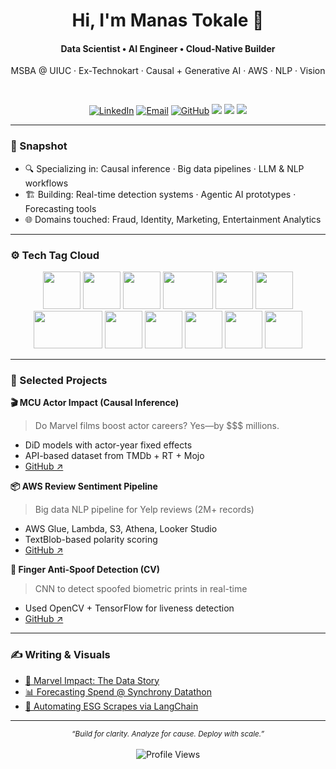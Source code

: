 <div align="center">
  <h1>Hi, I'm Manas Tokale 👋</h1>
  <h4>Data Scientist • AI Engineer • Cloud-Native Builder</h4>
  <p>MSBA @ UIUC · Ex-Technokart · Causal + Generative AI · AWS · NLP · Vision</p>
  
  <br>

  [![LinkedIn](https://img.shields.io/badge/LinkedIn-0077B5?style=for-the-badge&logo=linkedin&logoColor=white)](https://linkedin.com/in/manastokale)
  [![Email](https://img.shields.io/badge/Email-D14836?style=for-the-badge&logo=gmail&logoColor=white)](mailto:tokale2@illinois.edu)
  [![GitHub](https://img.shields.io/badge/GitHub-181717?style=for-the-badge&logo=github&logoColor=white)](https://github.com/ManasTokale)
<a href="https://duckdb.org" title="DuckDB"><img src="https://img.shields.io/badge/-DuckDB-3A3A3A?style=flat-square&logo=duckduckgo&logoColor=white"/></a>
<a href="https://opencv.org" title="OpenCV"><img src="https://img.shields.io/badge/-OpenCV-5C3EE8?style=flat-square&logo=opencv&logoColor=white"/></a>
<a href="https://www.langchain.com" title="LangChain"><img src="https://img.shields.io/badge/-LangChain-000000?style=flat-square&logoColor=white"/></a>

</div>

---

### 🧠 Snapshot
- 🔍 Specializing in: Causal inference · Big data pipelines · LLM & NLP workflows
- 🏗️ Building: Real-time detection systems · Agentic AI prototypes · Forecasting tools
- 🌐 Domains touched: Fraud, Identity, Marketing, Entertainment Analytics

---

### ⚙️ Tech Tag Cloud
<div align="center">

<a href="https://www.python.org" title="Python"><img src="https://cdn.jsdelivr.net/gh/devicons/devicon/icons/python/python-original.svg" width="60" height="60"/></a>
<a href="https://pytorch.org" title="PyTorch"><img src="https://cdn.jsdelivr.net/gh/devicons/devicon/icons/pytorch/pytorch-original.svg" width="60" height="60"/></a>
<a href="https://www.tensorflow.org/" title="TensorFlow"><img src="https://cdn.jsdelivr.net/gh/devicons/devicon/icons/tensorflow/tensorflow-original.svg" width="60" height="60"/></a>
<a href="https://scikit-learn.org" title="Scikit-learn"><img src="https://scikit-learn.org/stable/_static/scikit-learn-logo-small.png" width="80" height="60"/></a>
<a href="https://fastapi.tiangolo.com/" title="FastAPI"><img src="https://cdn.jsdelivr.net/gh/devicons/devicon/icons/fastapi/fastapi-original.svg" width="60" height="60"/></a>
<a href="https://www.docker.com/" title="Docker"><img src="https://cdn.jsdelivr.net/gh/devicons/devicon/icons/docker/docker-original.svg" width="60" height="60"/></a>
<a href="https://aws.amazon.com/" title="AWS"><img src="https://d0.awsstatic.com/logos/powered-by-aws-white.png" width="110" height="60"/></a>
<a href="https://cloud.google.com/" title="GCP"><img src="https://cdn.jsdelivr.net/gh/devicons/devicon/icons/googlecloud/googlecloud-original.svg" width="60" height="60"/></a>
<a href="https://opencv.org/" title="OpenCV"><img src="https://cdn.jsdelivr.net/gh/devicons/devicon/icons/opencv/opencv-original.svg" width="60" height="60"/></a>
<a href="https://jupyter.org/" title="Jupyter"><img src="https://cdn.jsdelivr.net/gh/devicons/devicon/icons/jupyter/jupyter-original.svg" width="60" height="60"/></a>
<a href="https://github.com/langchain-ai/langchain" title="LangChain"><img src="https://avatars.githubusercontent.com/u/139895814?s=200&v=4" width="60" height="60"/></a>
<a href="https://duckdb.org" title="DuckDB"><img src="https://duckdb.org/images/logo-dl/DuckDB_Logo-horizontal.svg" width="60" height="60"/></a>
</div>

---

### 🚀 Selected Projects

**🎬 MCU Actor Impact (Causal Inference)**  
> Do Marvel films boost actor careers? Yes—by $$$ millions.
- DiD models with actor-year fixed effects
- API-based dataset from TMDb + RT + Mojo
- [GitHub ↗](https://github.com/ManasTokale/mcu-impact-analysis)

**📦 AWS Review Sentiment Pipeline**  
> Big data NLP pipeline for Yelp reviews (2M+ records)
- AWS Glue, Lambda, S3, Athena, Looker Studio
- TextBlob-based polarity scoring
- [GitHub ↗](https://github.com/ManasTokale/aws-yelp-pipeline)

**🔐 Finger Anti-Spoof Detection (CV)**  
> CNN to detect spoofed biometric prints in real-time
- Used OpenCV + TensorFlow for liveness detection
- [GitHub ↗](https://github.com/ManasTokale/fingerprint-spoof-detection)

---

### ✍️ Writing & Visuals
- [📘 Marvel Impact: The Data Story](https://your-blog-link.com)
- [📊 Forecasting Spend @ Synchrony Datathon](https://your-blog-link.com)
- [📎 Automating ESG Scrapes via LangChain](https://your-blog-link.com)

---

<div align="center">
  <sub><i>“Build for clarity. Analyze for cause. Deploy with scale.”</i></sub>
  <br><br>
  <img src="https://komarev.com/ghpvc/?username=ManasTokale&label=Profile%20Views&color=0e75b6&style=flat" alt="Profile Views" />
</div>
